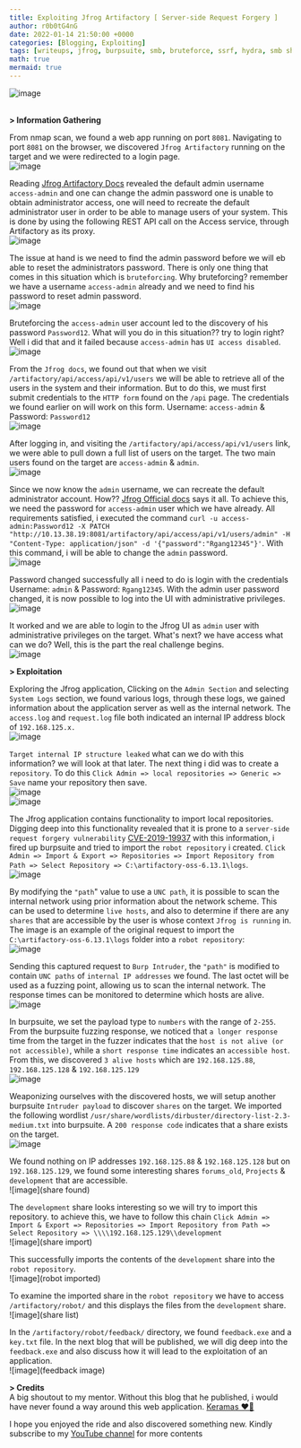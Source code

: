 ```yaml
---
title: Exploiting Jfrog Artifactory [ Server-side Request Forgery ] 
author: r0b0tG4nG
date: 2022-01-14 21:50:00 +0000
categories: [Blogging, Exploiting]
tags: [writeups, jfrog, burpsuite, smb, bruteforce, ssrf, hydra, smb shares, CVE-2019-19937]
math: true
mermaid: true
---
```


![image](https://user-images.githubusercontent.com/67085453/149589899-3bd6d82c-c1e3-4588-a0a9-abb325d8d46b.png)
<br><br>

**> Information Gathering**<br>

From nmap scan, we found a web app running on port `8081`. Navigating to port `8081` on the browser, we discovered  `Jfrog Artifactory` running on the target and we were redirected to a login page.<br>
![image](https://user-images.githubusercontent.com/67085453/149589931-7a2fa7dd-e504-4aa0-b79d-58a74c7bcbf8.png)<br>

Reading <a href="https://www.jfrog.com/confluence/display/RTF6X/Managing+Users">Jfrog Artifactory Docs</a> revealed the default admin username `access-admin` and one can change the admin password one is unable to obtain administrator access, one will need to recreate the default administrator user in order to be able to manage users of your system. This is done by using the following REST API call on the Access service, through Artifactory as its proxy.<br>
![image](https://user-images.githubusercontent.com/67085453/149589968-a6d93c01-5de0-4299-a3ea-4a3dd7a6bcf4.png)<br>

The issue at hand is we need to find the admin password before we will eb able to reset the administrators password. There is only one thing that comes in this situation which is `bruteforcing`. Why bruteforcing? remember we have a username `access-admin` already and we need to find his password to reset admin password.<br>
![image](https://user-images.githubusercontent.com/67085453/149589987-7b35b6f6-c6e4-4b74-9426-54869b93466e.png)<br>

Bruteforcing the `access-admin` user account led to the discovery of his password `Password12`. What will you do in this situation?? try to login right? Well i did that and it failed because `access-admin` has `UI access disabled`.<br>
![image](https://user-images.githubusercontent.com/67085453/149590027-b2bd882a-6db6-4062-a08f-c600ab37f1fe.png)<br>

From the `Jfrog docs`, we found out that when we visit `/artifactory/api/access/api/v1/users` we will be able to retrieve all of the users in the system and their information. But to do  this, we must first submit credentials to the `HTTP form` found on the `/api` page. The credentials we found earlier on will work on this form. Username: `access-admin` & Password: `Password12`<br>
![image](https://user-images.githubusercontent.com/67085453/149590054-cebe1903-057f-4085-98a7-5f792bc9f9a3.png)<br>

After logging in, and visiting the `/artifactory/api/access/api/v1/users` link, we were able to pull down a full list of users on the target. The two main users found on the target are `access-admin` & `admin`.<br>
![image](https://user-images.githubusercontent.com/67085453/149590075-f28aa974-b116-4b3b-b96a-1b6923ce8d20.png)<br>

Since we now know the `admin` username, we can recreate the default administrator account. How?? <a href="https://www.jfrog.com/confluence/display/RTF6X/Managing+Users">Jfrog Official docs</a> says it all. To achieve this, we need the password for `access-admin` user which we have already. All requirements satisfied, i executed the command `curl -u access-admin:Password12 -X PATCH "http://10.13.38.19:8081/artifactory/api/access/api/v1/users/admin" -H "Content-Type: application/json" -d '{"password":"Rgang12345"}'`. With this command, i will be able to change the `admin` password.<br>
![image](https://user-images.githubusercontent.com/67085453/149590092-502761d7-ada2-4860-bb40-08d8ea9ba803.png)<br>

Password changed successfully all i need to do is login with the credentials Username: `admin` & Password: `Rgang12345`. With the admin user password changed, it is now possible to log into the UI with administrative privileges. <br>
![image](https://user-images.githubusercontent.com/67085453/149590113-a6855123-a0f1-482f-92a0-aa255fbaeaae.png)<br>

It worked and we are able to login to the Jfrog UI as `admin` user with administrative privileges on the target. What's next? we have access what can we do? Well, this is the part the real challenge begins.<br>
![image](https://user-images.githubusercontent.com/67085453/149590133-dcc90a44-0a9d-4b81-894e-8e656a11fe70.png)<br>

**> Exploitation**<br>

Exploring the Jfrog application, Clicking on the `Admin Section` and selecting `System Logs` section, we found various logs, through these logs, we gained information about the application server as well as the internal network. The `access.log` and `request.log` file both indicated an internal IP address block of `192.168.125.x.`<br>
![image](https://user-images.githubusercontent.com/67085453/149590149-219370aa-c070-4c24-b07c-ad9fc986148f.png)<br>

`Target internal IP structure leaked` what can we do with this information? we will look at that later. The next thing i did was to create a `repository`. To do this `Click Admin => local repositories => Generic => Save` name your repository then save.<br>
![image](https://user-images.githubusercontent.com/67085453/149590169-24a7a498-7287-4d48-a001-a0e0533e63b3.png)<br>
![image](https://user-images.githubusercontent.com/67085453/149590182-9160593d-4d68-4daf-a2dc-8fa8861600c0.png)<br>

The Jfrog application contains functionality to import local repositories. Digging deep into this functionality revealed that it is prone to a `server-side request forgery vulnerability` <a href="https://nvd.nist.gov/vuln/detail/CVE-2019-19937">CVE-2019-19937</a> with this information, i fired up burpsuite and tried to import the `robot repository` i created. `Click Admin => Import & Export => Repositories => Import Repository from Path => Select Repository => C:\artifactory-oss-6.13.1\logs`.<br>
![image](https://user-images.githubusercontent.com/67085453/149590199-7d723007-7936-4432-8acc-1f7c3bcb4b88.png)<br>

By modifying the `"path`" value to use a `UNC path`, it is possible to scan the internal network using prior information about the network scheme. This can be used to determine `live hosts`, and also to determine if there are any `shares` that are accessible by the user is whose context `Jfrog is running` in. The image is an example of the original request to import the `C:\artifactory-oss-6.13.1\logs` folder into a `robot repository`:<br>
![image](https://user-images.githubusercontent.com/67085453/149590216-9299c594-628f-4a59-b68e-98a63029988c.png)<br>

Sending this captured request to `Burp Intruder`, the `"path"` is modified to contain `UNC paths` of `internal IP addresses` we found. The last octet will be used as a fuzzing point, allowing us to scan the internal network. The response times can be monitored to determine which hosts are alive.<br>
![image](https://user-images.githubusercontent.com/67085453/149590240-4ff7d67a-cde8-40b5-9cca-ded68734bfe0.png)<br>

In burpsuite, we set the payload type to `numbers` with the range of `2-255`. From the burpsuite fuzzing response, we noticed that `a longer response` time from the target in the fuzzer indicates that the `host is not alive (or not accessible)`, while a `short response time` indicates an `accessible host`. From this, we discovered `3 alive hosts` which are `192.168.125.88`, `192.168.125.128` & `192.168.125.129`<br>
![image](https://user-images.githubusercontent.com/67085453/149590272-6198637a-5036-4931-b007-fdbed96afdd3.png)<br>

Weaponizing ourselves with the discovered hosts, we will setup another burpsuite `Intruder payload` to discover `shares` on the target. We imported the following wordlist `/usr/share/wordlists/dirbuster/directory-list-2.3-medium.txt` into burpsuite. A `200 response code` indicates that a share exists on the target.<br>
![image](https://user-images.githubusercontent.com/67085453/149590280-559baabc-fcaf-4f2b-928f-0d0684c13915.png)<br>

We found nothing on IP addresses `192.168.125.88` & `192.168.125.128` but on `192.168.125.129`, we found some interesting shares `forums_old`, `Projects` & `development` that are accessible. <br>
![image](share found)<br>

The `development` share looks interesting so we will try to import this repository. to achieve this, we have to follow this chain `Click Admin => Import & Export => Repositories => Import Repository from Path => Select Repository => \\\\192.168.125.129\\development`<br>
![image](share import)<br>

This successfully imports the contents of the `development` share into the `robot repository`.<br>
![image](robot imported)<br>

To examine the imported share in the `robot repository` we have to access `/artifactory/robot/` and this displays the files from the `development` share.<br>
![image](share  list)<br>

In the `/artifactory/robot/feedback/` directory, we found `feedback.exe` and a `key.txt` file. In the next blog that will be published, we will dig deep into the `feedback.exe` and also discuss how it will lead to the exploitation of an application.<br>
![image](feedback image)<br>

**> Credits**<br>
A big shoutout to my mentor. Without this blog that he published, i would have never found a way around this web application. <a href="https://keramas.github.io/2020/04/03/jfrog-ssrf-vulnerability.html"> Keramas ❤️🙌</a>

I hope you enjoyed the ride and also discovered something new. Kindly subscribe to my <a href="https://www.youtube.com/channel/UCSY-pfwuYspZFlRsO7vBfIQ"> YouTube channel</a> for more contents<b>
